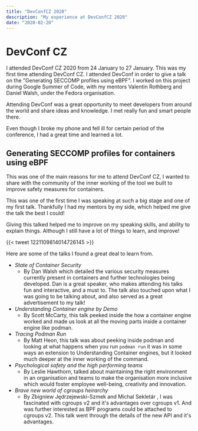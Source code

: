 ```yaml
---
title: "DevConfCZ 2020"
description: "My experience at DevConfCZ 2020"
date: "2020-02-20"
---
```

# DevConf CZ

I attended DevConf CZ 2020 from 24 January to 27 January. This was my first time attending DevConf CZ. I attended DevConf in order to give a talk on the "Generating SECCOMP profiles using eBPF". I worked on this project during Google Summer of Code, with my mentors Valentin Rothberg and Daniel Walsh, under the Fedora organisation. 

Attending DevConf was a great opportunity to meet developers from around the world and share ideas and knowledge. I met really fun and smart people there.

Even though I broke my phone and fell ill for certain period of the conference, I had a great time and learned a lot.

## Generating SECCOMP profiles for containers using  eBPF

This was one of the main reasons for me to attend DevConf CZ, I wanted to share with the community of the inner working of the tool we built to improve safety measures for containers.

This was one of the first time I was speaking at such a big stage and one of my first talk. Thankfully I had my mentors by my side, which helped me give the talk the best I could!

Giving this talked helped me to improve on my speaking skills, and ability to explain things. Although I still have a lot of things to learn, and improve!

{{< tweet 1221109814014726145 >}}

Here are some of the talks I found a great deal to learn from.

- *State of Container Security*
    - By Dan  Walsh which detailed the various security measures currently present in containers and further technologies being developed. Dan is a great speaker, who makes attending his talks fun and interactive, and a must to. The talk also touched upon what I was going to be talking about, and also served as a great advertisement to my talk!
- *Understanding Container engine by Demo*
    - By Scott McCarty, this talk peeked inside the how a container engine worked and made us look at all the moving parts inside a container engine like podman.
- *Tracing Podman Run*
    - By Matt Heon, this talk was about peeking inside podman and looking at what happens when you run `podman run` it was in some ways an extension to Understanding Container engines, but it looked much deeper at the inner working of the command.
- *Psychological safety and the high performing teams*
    - By Leslie Hawthorn, talked about maintaining the right environment in an organisation and teams to make the organisation more inclusive which would foster employee well-being, creativity and innovation.
- *Brave new world of cgroups heirarchy*
    - By Zbigniew Jędrzejewski-Szmek and Michal Sekletár , I was fascinated with cgroups v2 and it's advantages over cgroups v1. And was further interested as BPF programs could be attached to cgroups v2. This talk went through the details of the new API and it's advantages.

